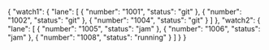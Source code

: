 {
  "watch1": {
    "lane": [
      {
        "number": "1001",
        "status": "git"
      },
      {
        "number": "1002",
        "status": "git"
      },
      {
        "number": "1004",
        "status": "git"
      }
    ]
  },
  "watch2": {
    "lane": [
      {
        "number": "1005",
        "status": "jam"
      },
      {
        "number": "1006",
        "status": "jam"
      },
      {
        "number": "1008",
        "status": "running"
      }
    ]
  }
}

